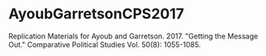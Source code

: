 # AyoubGarretsonCPS2017
Replication Materials for Ayoub and Garretson. 2017. "Getting the Message Out." Comparative Political Studies Vol. 50(8): 1055-1085.

